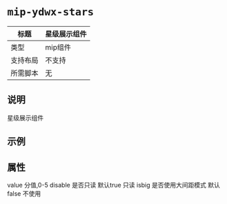 # `mip-ydwx-stars`

标题|星级展示组件
----|----
类型|mip组件
支持布局|不支持
所需脚本|无

## 说明

星级展示组件

## 示例

<mip-ydwx-stars value="4"></mip-ydwx-stars>

## 属性

value 分值,0-5
disable 是否只读 默认true 只读
isbig 是否使用大间距模式 默认false 不使用
